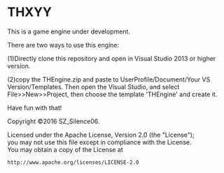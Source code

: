 # THXYY

This is a game engine under development.

There are two ways to use this engine:

(1)Directly clone this repository and open in Visual Studio 2013 or higher version.

(2)copy the THEngine.zip and paste to UserProfile/Document/Your VS Version/Templates. Then open the Visual Studio, and select File>>New>>Project, then choose the template 'THEngine' and create it.

Have fun with that!

Copyright ©2016 SZ_Silence06.<br>

Licensed under the Apache License, Version 2.0 (the "License");<br>
you may not use this file except in compliance with the License.<br>
You may obtain a copy of the License at

    http://www.apache.org/licenses/LICENSE-2.0
